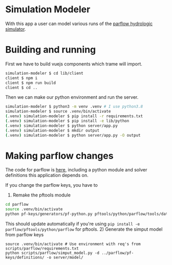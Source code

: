 # Simulation Modeler
With this app a user can model various runs of the [parflow hydrologic simulator](https://www.parflow.org/).

# Building and running
First we have to build vuejs components which trame will import.
```bash
simulation-modeler $ cd lib/client 
client $ npm i   
client $ npm run build
client $ cd ..
```

Then we can make our python environment and run the server.
```bash
simulation-modeler $ python3 -m venv .venv # I use python3.8
simulation-modeler $ source .venv/bin/activate
(.venv) simulation-modeler $ pip install -r requirements.txt 
(.venv) simulation-modeler $ pip install -e lib/python 
(.venv) simulation-modeler $ python server/app.py      
(.venv) simulation-modeler $ mkdir output
(.venv) simulation-modeler $ python server/app.py -O output 
```

# Making parflow changes
The code for parflow is [here](https://github.com/parflow/parflow), including a python module and solver definitions this application depends on.

If you change the parflow keys, you have to
1) Remake the pftools module
```bash
cd parflow
source .venv/bin/activate
python pf-keys/generators/pf-python.py pftools/python/parflow/tools/database/generated.py
```
This should update automatically if you're using `pip install -e parflow/pftools/python/parflow` for pftools.
2) Generate the simput model from parflow keys
```
source .venv/bin/activate # Use environment with req's from scripts/parflow/requirements.txt
python scripts/parflow/simput_model.py -d ../parflow/pf-keys/definitions/ -o server/model/
```

